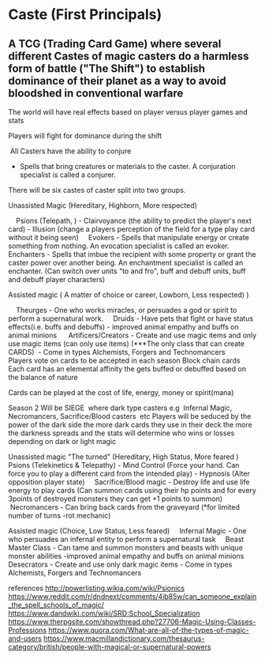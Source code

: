 # Caste (First Principals)

## A TCG (Trading Card Game) where several different Castes of magic casters do a harmless form of battle ("The Shift") to establish dominance of their planet as a way to avoid bloodshed in conventional warfare

The world will have real effects based on player versus player games and stats 

Players will fight for dominance during the shift

 All Casters have the ability to conjure
- Spells that bring creatures or materials to the caster. A conjuration specialist is called a conjurer.

There will be six castes of caster split into two groups.

Unassisted Magic (Hereditary, Highborn, More respected)

    Psions (Telepath, )
	- Clairvoyance (the ability to predict the player's next card)
	- Illusion (change a players perception of the field for a type play card without it being seen)
    Evokers
	- Spells that manipulate energy or create something from nothing. An evocation specialist is called an evoker.
    Enchanters
	- Spells that imbue the recipient with some property or grant the caster power over another being. An enchantment specialist is called an enchanter. (Can switch over units "to and fro", buff and debuff units, buff and debuff player characters)

Assisted magic ( A matter of choice or career, Lowborn, Less respected)  )

    Theurges
	- One who works miracles, or persuades a god or spirit to perform a supernatural work.
    Druids
	- Have pets that fight or have status effects(i.e. buffs and debuffs)
	- improved animal empathy and buffs on animal minions 
    Artificers/Creators
	- Create and use magic items and only use magic items (can only use items)
	  (***The only class that can create CARDS) 
	- Come in types Alchemists, Forgers and Technomancers 
    
Players vote on cards to be accepted in each season
Block chain cards
Each card has an elemental affinity the gets buffed or debuffed based on the balance of nature 

Cards can be played at the cost of life, energy, money or spirit(mana)

Season 2 Will be SIEGE  where dark type casters e.g  Infernal Magic, Necromancers, Sacrifice/Blood casters  etc
Players will be seduced by the power of the dark side the more dark cards they use in their deck the more the darkness spreads and the stats will determine who wins or losses depending on dark or light magic 

Unassisted magic "The turned" (Hereditary, High Status, More feared )
    Psions (Telekinetics & Telepathy)
	- Mind Control (Force your hand. Can force you to play a different card from the intended play)
	- Hypnosis (Alter opposition player state)
    Sacrifice/Blood magic
	- Destroy life and use life energy to play cards (Can summon cards using their hp points and for every 3points of destroyed monsters they can get +1 points to summon)
    Necromancers
	- Can bring back cards from the graveyard (*for limited number of turns -rot mechanic)

Assisted magic (Choice, Low Status, Less feared)
    Infernal Magic
	- One who persuades an infernal entity to perform a supernatural task
    Beast Master Class
	- Can tame and summon monsters and beasts with unique monster abilities
	-improved animal empathy and buffs on animal minions
	Desecrators
	- Create and use only dark magic items
	- Come in types Alchemists, Forgers and Technomancers 
    


references
http://powerlisting.wikia.com/wiki/Psionics
https://www.reddit.com/r/dndnext/comments/4ib85w/can_someone_explain_the_spell_schools_of_magic/
https://www.dandwiki.com/wiki/SRD:School_Specialization
https://www.therpgsite.com/showthread.php?27706-Magic-Using-Classes-Professions
https://www.quora.com/What-are-all-of-the-types-of-magic-and-users
https://www.macmillandictionary.com/thesaurus-category/british/people-with-magical-or-supernatural-powers